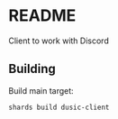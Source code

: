 # README

Client to work with Discord

## Building

Build main target:

```
shards build dusic-client
```
